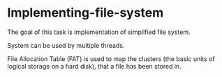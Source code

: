 # Implementing-file-system

The goal of this task is implementation of simplified file system. 

System can be used by multiple threads. 

File Allocation Table (FAT) is used to map the clusters (the basic units of logical storage on a hard disk), that a file has been stored in.
